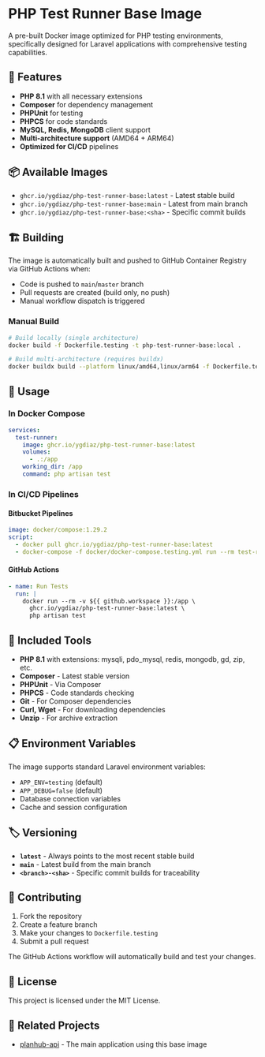 # PHP Test Runner Base Image

A pre-built Docker image optimized for PHP testing environments, specifically designed for Laravel applications with comprehensive testing capabilities.

## 🚀 Features

- **PHP 8.1** with all necessary extensions
- **Composer** for dependency management
- **PHPUnit** for testing
- **PHPCS** for code standards
- **MySQL, Redis, MongoDB** client support
- **Multi-architecture support** (AMD64 + ARM64)
- **Optimized for CI/CD** pipelines

## 📦 Available Images

- `ghcr.io/ygdiaz/php-test-runner-base:latest` - Latest stable build
- `ghcr.io/ygdiaz/php-test-runner-base:main` - Latest from main branch
- `ghcr.io/ygdiaz/php-test-runner-base:<sha>` - Specific commit builds

## 🏗️ Building

The image is automatically built and pushed to GitHub Container Registry via GitHub Actions when:

- Code is pushed to `main`/`master` branch
- Pull requests are created (build only, no push)
- Manual workflow dispatch is triggered

### Manual Build

```bash
# Build locally (single architecture)
docker build -f Dockerfile.testing -t php-test-runner-base:local .

# Build multi-architecture (requires buildx)
docker buildx build --platform linux/amd64,linux/arm64 -f Dockerfile.testing -t php-test-runner-base:multi .
```

## 🧪 Usage

### In Docker Compose

```yaml
services:
  test-runner:
    image: ghcr.io/ygdiaz/php-test-runner-base:latest
    volumes:
      - .:/app
    working_dir: /app
    command: php artisan test
```

### In CI/CD Pipelines

#### Bitbucket Pipelines
```yaml
image: docker/compose:1.29.2
script:
  - docker pull ghcr.io/ygdiaz/php-test-runner-base:latest
  - docker-compose -f docker/docker-compose.testing.yml run --rm test-runner php artisan test
```

#### GitHub Actions
```yaml
- name: Run Tests
  run: |
    docker run --rm -v ${{ github.workspace }}:/app \
      ghcr.io/ygdiaz/php-test-runner-base:latest \
      php artisan test
```

## 🔧 Included Tools

- **PHP 8.1** with extensions: mysqli, pdo_mysql, redis, mongodb, gd, zip, etc.
- **Composer** - Latest stable version
- **PHPUnit** - Via Composer
- **PHPCS** - Code standards checking
- **Git** - For Composer dependencies
- **Curl, Wget** - For downloading dependencies
- **Unzip** - For archive extraction

## 📋 Environment Variables

The image supports standard Laravel environment variables:

- `APP_ENV=testing` (default)
- `APP_DEBUG=false` (default)
- Database connection variables
- Cache and session configuration

## 🏷️ Versioning

- **`latest`** - Always points to the most recent stable build
- **`main`** - Latest build from the main branch
- **`<branch>-<sha>`** - Specific commit builds for traceability

## 🤝 Contributing

1. Fork the repository
2. Create a feature branch
3. Make your changes to `Dockerfile.testing`
4. Submit a pull request

The GitHub Actions workflow will automatically build and test your changes.

## 📄 License

This project is licensed under the MIT License.

## 🔗 Related Projects

- [planhub-api](https://github.com/ygdiaz/planhub-api) - The main application using this base image
